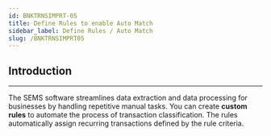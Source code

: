 ```yaml
---
id: BNKTRNSIMPRT-05
title: Define Rules to enable Auto Match
sidebar_label: Define Rules / Auto Match
slug: /BNKTRNSIMPRT05
---
```

## Introduction
___

The SEMS software streamlines data extraction and data processing for businesses by handling repetitive manual tasks.  You can create **custom rules** to automate the process of transaction classification. The rules automatically assign recurring transactions defined by the rule criteria.
